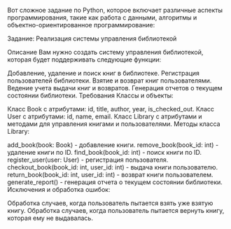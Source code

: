 Вот сложное задание по Python, которое включает различные аспекты программирования, такие как работа с данными, алгоритмы и объектно-ориентированное программирование:

Задание: Реализация системы управления библиотекой

Описание
Вам нужно создать систему управления библиотекой, которая будет поддерживать следующие функции:

Добавление, удаление и поиск книг в библиотеке.
Регистрация пользователей библиотеки.
Взятие и возврат книг пользователями.
Ведение учета выдачи книг и возвратов.
Генерация отчетов о текущем состоянии библиотеки.
Требования
Классы и объекты:

Класс Book с атрибутами: id, title, author, year, is_checked_out.
Класс User с атрибутами: id, name, email.
Класс Library с атрибутами и методами для управления книгами и пользователями.
Методы класса Library:

add_book(book: Book) - добавление книги.
remove_book(book_id: int) - удаление книги по ID.
find_book(book_id: int) - поиск книги по ID.
register_user(user: User) - регистрация пользователя.
checkout_book(book_id: int, user_id: int) - выдача книги пользователю.
return_book(book_id: int, user_id: int) - возврат книги пользователем.
generate_report() - генерация отчета о текущем состоянии библиотеки.
Исключения и обработка ошибок:

Обработка случаев, когда пользователь пытается взять уже взятую книгу.
Обработка случаев, когда пользователь пытается вернуть книгу, которая ему не выдавалась.
